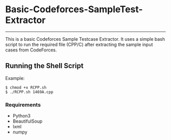 # Basic-Codeforces-SampleTest-Extractor
---
This is a basic Codeforces Sample Testcase Extractor. It uses a simple bash script to run the required file (CPP/C) after extracting the sample input cases from CodeForces.
## Running the Shell Script
Example:
```console
$ chmod +x RCPP.sh
$ ./RCPP.sh 1469A.cpp
```
### Requirements
* Python3
* BeautifulSoup
* lxml
* numpy
